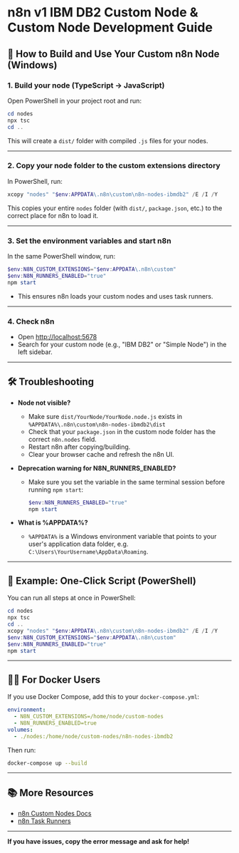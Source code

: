 # n8n v1 IBM DB2 Custom Node & Custom Node Development Guide

## 🚀 How to Build and Use Your Custom n8n Node (Windows)

### 1. Build your node (TypeScript → JavaScript)

Open PowerShell in your project root and run:

```powershell
cd nodes
npx tsc
cd ..
```

This will create a `dist/` folder with compiled `.js` files for your nodes.

---

### 2. Copy your node folder to the custom extensions directory

In PowerShell, run:

```powershell
xcopy "nodes" "$env:APPDATA\.n8n\custom\n8n-nodes-ibmdb2" /E /I /Y
```

This copies your entire `nodes` folder (with `dist/`, `package.json`, etc.) to the correct place for n8n to load it.

---

### 3. Set the environment variables and start n8n

In the same PowerShell window, run:

```powershell
$env:N8N_CUSTOM_EXTENSIONS="$env:APPDATA\.n8n\custom"
$env:N8N_RUNNERS_ENABLED="true"
npm start
```

- This ensures n8n loads your custom nodes and uses task runners.

---

### 4. Check n8n

- Open [http://localhost:5678](http://localhost:5678)
- Search for your custom node (e.g., "IBM DB2" or "Simple Node") in the left sidebar.

---

## 🛠️ Troubleshooting

- **Node not visible?**
  - Make sure `dist/YourNode/YourNode.node.js` exists in `%APPDATA%\.n8n\custom\n8n-nodes-ibmdb2\dist`
  - Check that your `package.json` in the custom node folder has the correct `n8n.nodes` field.
  - Restart n8n after copying/building.
  - Clear your browser cache and refresh the n8n UI.

- **Deprecation warning for N8N_RUNNERS_ENABLED?**
  - Make sure you set the variable in the same terminal session before running `npm start`:
    ```powershell
    $env:N8N_RUNNERS_ENABLED="true"
    npm start
    ```

- **What is %APPDATA%?**
  - `%APPDATA%` is a Windows environment variable that points to your user's application data folder, e.g. `C:\Users\YourUsername\AppData\Roaming`.

---

## 📝 Example: One-Click Script (PowerShell)

You can run all steps at once in PowerShell:

```powershell
cd nodes
npx tsc
cd ..
xcopy "nodes" "$env:APPDATA\.n8n\custom\n8n-nodes-ibmdb2" /E /I /Y
$env:N8N_CUSTOM_EXTENSIONS="$env:APPDATA\.n8n\custom"
$env:N8N_RUNNERS_ENABLED="true"
npm start
```

---

## 🧑‍💻 For Docker Users

If you use Docker Compose, add this to your `docker-compose.yml`:

```yaml
environment:
  - N8N_CUSTOM_EXTENSIONS=/home/node/custom-nodes
  - N8N_RUNNERS_ENABLED=true
volumes:
  - ./nodes:/home/node/custom-nodes/n8n-nodes-ibmdb2
```

Then run:
```bash
docker-compose up --build
```

---

## 📚 More Resources
- [n8n Custom Nodes Docs](https://docs.n8n.io/creating-nodes/create-node/)
- [n8n Task Runners](https://docs.n8n.io/hosting/configuration/task-runners/)

---

**If you have issues, copy the error message and ask for help!**
